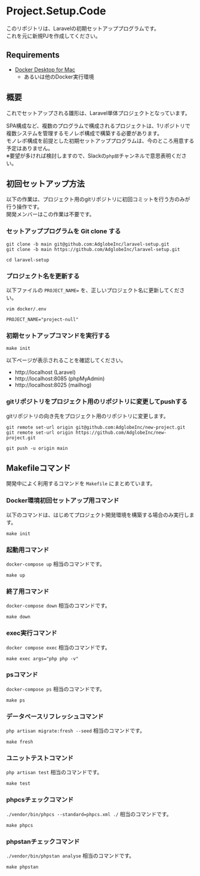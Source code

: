 # Project.Setup.Code

このリポジトリは、Laravelの初期セットアッププログラムです。  
これを元に新規PJを作成してください。

## Requirements

- [Docker Desktop for Mac](https://www.docker.com/products/docker-desktop)
  - あるいは他のDocker実行環境

## 概要

これでセットアップされる雛形は、Laravel単体プロジェクトとなっています。  
  
SPA構成など、複数のプログラムで構成されるプロジェクトは、1リポジトリで複数システムを管理するモノレポ構成で構築する必要があります。  
モノレポ構成を前提とした初期セットアッププログラムは、今のところ用意する予定はありません。  
※要望が多ければ検討しますので、Slackの`php部`チャンネルで意思表明ください。

## 初回セットアップ方法
以下の作業は、プロジェクト用のgitリポジトリに初回コミットを行う方のみが行う操作です。  
開発メンバーはこの作業は不要です。

### セットアッププログラムを Git clone する

```console
git clone -b main git@github.com:AdglobeInc/laravel-setup.git
git clone -b main https://github.com/AdglobeInc/laravel-setup.git

cd laravel-setup
```

### プロジェクト名を更新する
以下ファイルの `PROJECT_NAME=` を、正しいプロジェクト名に更新してください。
```console
vim docker/.env

PROJECT_NAME="project-null"
```

### 初期セットアップコマンドを実行する

```console
make init
```

以下ページが表示されることを確認してください。
- http://localhost (Laravel)
- http://localhost:8085 (phpMyAdmin)
- http://localhost:8025 (mailhog)

### gitリポジトリをプロジェクト用のリポジトリに変更してpushする
gitリポジトリの向き先をプロジェクト用のリポジトリに変更します。
```console
git remote set-url origin git@github.com:AdglobeInc/new-project.git
git remote set-url origin https://github.com/AdglobeInc/new-project.git

git push -u origin main
```

## Makefileコマンド
開発中によく利用するコマンドを `Makefile` にまとめています。

### Docker環境初回セットアップ用コマンド
以下のコマンドは、はじめてプロジェクト開発環境を構築する場合のみ実行します。
```console
make init
```

### 起動用コマンド
`docker-compose up` 相当のコマンドです。
```console
make up
```

### 終了用コマンド
`docker-compose down` 相当のコマンドです。
```console
make down
```

### exec実行コマンド
`docker compose exec` 相当のコマンドです。
```console
make exec args="php php -v"
```

### psコマンド
`docker-compose ps` 相当のコマンドです。
```console
make ps
```

### データベースリフレッシュコマンド
`php artisan migrate:fresh --seed` 相当のコマンドです。
```console
make fresh
```

### ユニットテストコマンド
`php artisan test` 相当のコマンドです。
```console
make test
```

### phpcsチェックコマンド
`./vendor/bin/phpcs --standard=phpcs.xml ./` 相当のコマンドです。
```console
make phpcs
```

### phpstanチェックコマンド
`./vendor/bin/phpstan analyse` 相当のコマンドです。
```console
make phpstan
```
